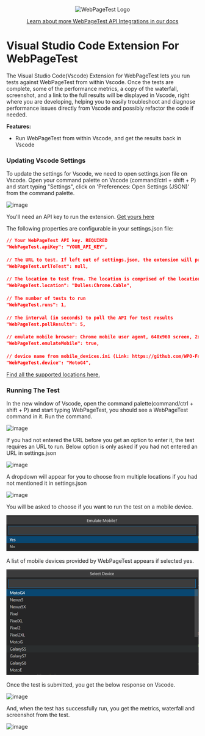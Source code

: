 <p align="center"><img src="https://docs.webpagetest.org/img/wpt-navy-logo.png" alt="WebPageTest Logo" /></p>
<p align="center"><a href="https://docs.webpagetest.org/api/integrations/#officially-supported-integrations">Learn about more WebPageTest API Integrations in our docs</a></p>

# Visual Studio Code Extension For WebPageTest
The Visual Studio Code(Vscode) Extension for WebPageTest lets you run tests against WebPageTest from within Vscode. Once the tests are complete, some of the performance metrics, a copy of the waterfall, screenshot, and a link to the full results will be displayed in Vscode, right where you are developing, helping you to easily troubleshoot and diagnose performance issues directly from Vscode and possibly refactor the code if needed.

**Features:**
- Run WebPageTest from within Vscode, and get the results back in Vscode

### Updating Vscode Settings

To update the settings for Vscode, we need to open settings.json file on Vscode. Open your command palette on Vscode (command/ctrl + shift + P) and start typing "Settings", click on 'Preferences: Open Settings (JSON)' from the command palette. 

![image](https://user-images.githubusercontent.com/31168643/123271784-cd000d80-d51e-11eb-889c-c8be782b60fd.png)

You'll need an API key to run the extension. [Get yours here](https://app.webpagetest.org/ui/entry/wpt/signup?enableSub=true&utm_source=docs&utm_medium=vscode&utm_campaign=vscode&utm_content=account)

The following properties are configurable in your settings.json file:

```json
// Your WebPageTest API key. REQUIRED
"WebPageTest.apiKey": "YOUR_API_KEY",

// The URL to test. If left out of settings.json, the extension will prompt you for a URL when run.
"WebPageTest.urlToTest": null,

// The location to test from. The location is comprised of the location of the testing agent, the browser to test on, and the connectivity in the following format: location:browser.connectivity.
"WebPageTest.location": "Dulles:Chrome.Cable",

// The number of tests to run
"WebPageTest.runs": 1,

// The interval (in seconds) to poll the API for test results
"WebPageTest.pollResults": 5,

// emulate mobile browser: Chrome mobile user agent, 640x960 screen, 2x scaling and fixed viewport (Chrome only)
"WebPageTest.emulateMobile": true,

// device name from mobile_devices.ini (Link: https://github.com/WPO-Foundation/webpagetest/blob/master/www/settings/mobile_devices.ini) to use for mobile emulation (only when emulateMobile=true is specified to enable emulation and only for Chrome)
"WebPageTest.device": "MotoG4",
```
[Find all the supported locations here.](https://webpagetest.org/getLocations.php?k=API_KEY&f=html)
### Running The Test

In the new window of Vscode, open the command palette(command/ctrl + shift + P) and start typing WebPageTest, you should see a WebPageTest command in it. Run the command.

![image](https://user-images.githubusercontent.com/31168643/123274196-eefa8f80-d520-11eb-85a4-11fe5479b990.png)

If you had not entered the URL before you get an option to enter it, the test requires an URL to run. Below option is only asked if you had not entered an URL in settings.json

![image](https://user-images.githubusercontent.com/31168643/123274476-2d904a00-d521-11eb-982d-c22749bb5b9b.png)

A dropdown will appear for you to choose from multiple locations if you had not mentioned it in settings.json

![image](/assets/images/locations.png)

You will be asked to choose if you want to run the test on a mobile device.

![image](/assets/images/emulatemobile.png)

A list of mobile devices provided by WebPageTest appears if selected yes.

![image](/assets/images/device.png)

Once the test is submitted, you get the below response on Vscode.

![image](https://user-images.githubusercontent.com/31168643/123274877-806a0180-d521-11eb-9f14-020e83af7284.png)

And, when the test has successfully run, you get the metrics, waterfall and screenshot from the test.

![image](https://user-images.githubusercontent.com/31168643/123275440-f3737800-d521-11eb-9798-7e9474fe6d0f.png)
